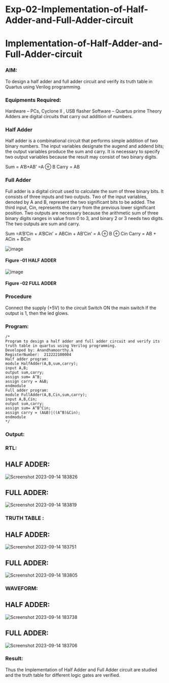 # Exp-02-Implementation-of-Half-Adder-and-Full-Adder-circuit

# Implementation-of-Half-Adder-and-Full-Adder-circuit
### AIM:
To design a half adder and full adder circuit and verify its truth table in Quartus using Verilog programming.

### Equipments Required:
Hardware – PCs, Cyclone II , USB flasher
Software – Quartus prime
Theory
Adders are digital circuits that carry out addition of numbers.

### Half Adder
Half adder is a combinational circuit that performs simple addition of two binary numbers. The input variables designate the augend and addend bits; the output variables produce the sum and carry. It is necessary to specify two output variables because the result may consist of two binary digits.

Sum = A’B+AB’ =A ⊕ B Carry = AB

### Full Adder
Full adder is a digital circuit used to calculate the sum of three binary bits. It consists of three inputs and two outputs. Two of the input variables, denoted by A and B, represent the two significant bits to be added. The third input, Cin, represents the carry from the previous lower significant position. Two outputs are necessary because the arithmetic sum of three binary digits ranges in value from 0 to 3, and binary 2 or 3 needs two digits. The two outputs are sum and carry.

Sum =A’B’Cin + A’BCin’ + ABCin + AB’Cin’ = A ⊕ B ⊕ Cin Carry = AB + ACin + BCin

 ![image](https://user-images.githubusercontent.com/36288975/163552156-a13e5a56-c638-4110-97d9-8896907c8d25.png)

#### Figure -01 HALF ADDER 


![image](https://user-images.githubusercontent.com/36288975/163552057-b3547877-6d07-45b4-b7e0-bcfebfad9e1d.png)

#### Figure -02 FULL ADDER 

### Procedure

Connect the supply (+5V) to the circuit
Switch ON the main switch
If the output is 1, then the led glows.
### Program:
```
/*
Program to design a half adder and full adder circuit and verify its truth table in quartus using Verilog programming.
Developed by: Anandhamoorthy.k
RegisterNumber:  212222100004
Half adder program:
module HalfAdder(A,B,sum,carry);
input A,B;
output sum,carry;
assign sum= A^B;
assign carry = A&B;
endmodule
Full adder program:
module FullAdder(A,B,Cin,sum,carry);
input A,B,Cin;
output sum,carry;
assign sum= A^B^Cin;
assign carry = (A&B)|((A^B)&Cin);
endmodule
*/
```
### Output:
### RTL:
## HALF ADDER:
![Screenshot 2023-09-14 183826](https://github.com/AnandhamoorthyKarthikeyan/Exp-02-Implementation-of-Half-Adder-and-Full-Adder-circuit/assets/119475998/672e2a28-1514-48ff-bf68-382f7afdbb61)

## FULL ADDER:
![Screenshot 2023-09-14 183819](https://github.com/AnandhamoorthyKarthikeyan/Exp-02-Implementation-of-Half-Adder-and-Full-Adder-circuit/assets/119475998/57278865-3617-4715-ac95-e4b176b2d3da)
### TRUTH TABLE :
## HALF ADDER:
![Screenshot 2023-09-14 183751](https://github.com/AnandhamoorthyKarthikeyan/Exp-02-Implementation-of-Half-Adder-and-Full-Adder-circuit/assets/119475998/b4194f8a-7da9-4c95-8350-1e38b5566c39)
## FULL ADDER:
![Screenshot 2023-09-14 183805](https://github.com/AnandhamoorthyKarthikeyan/Exp-02-Implementation-of-Half-Adder-and-Full-Adder-circuit/assets/119475998/0554bf43-f193-4a9c-b7dc-fcd12ce5f717)
### WAVEFORM:
## HALF ADDER:
![Screenshot 2023-09-14 183738](https://github.com/AnandhamoorthyKarthikeyan/Exp-02-Implementation-of-Half-Adder-and-Full-Adder-circuit/assets/119475998/7668b6d4-0731-4a7a-a10a-59366f0666c5)
## FULL ADDER:
![Screenshot 2023-09-14 183706](https://github.com/AnandhamoorthyKarthikeyan/Exp-02-Implementation-of-Half-Adder-and-Full-Adder-circuit/assets/119475998/b6fee734-f798-46f3-8804-692cf3791ec7)
### Result:
Thus the Implementation of Half Adder and Full Adder circuit are studied and the truth table for different logic gates are verified.
